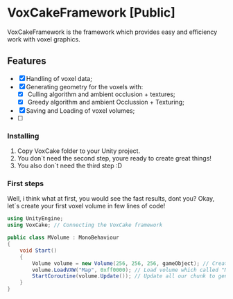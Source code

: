 # VoxCakeFramework [Public]
VoxCakeFramework is the framework which provides easy and efficiency work with voxel graphics.
## Features
- [X] Handling of voxel data;
- [X] Generating geometry for the voxels with:
    - [X] Culling algorithm and ambient occlusion + textures;
    - [X] Greedy algorithm and ambient Occlussion + Texturing;
- [X] Saving and Loading of voxel volumes;
- [ ]
### Installing
1. Copy VoxCake folder to your Unity project.
2. You don`t need the second step, youre ready to create great things!
3. You also don`t need the third step :D

### First steps
Well, i think what at first, you would see the fast results, dont you?
Okay, let`s create your first voxel volume in few lines of code!
```csharp
using UnityEngine;
using VoxCake; // Connecting the VoxCake framework

public class MVolume : MonoBehaviour
{
    void Start()
    {
        Volume volume = new Volume(256, 256, 256, gameObject); // Create the volume with 256x128x256 size in the gameobject which have that script
        volume.LoadVXW("Map", 0xff0000); // Load volume which called "Map" and set the ground color in hex format
        StartCoroutine(volume.Update()); // Update all our chunk to generate map geometry
    }
}
```
